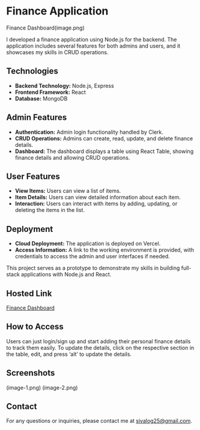 # Finance Application

Finance Dashboard(image.png)

I developed a finance application using Node.js for the backend. The application includes several features for both admins and users, and it showcases my skills in CRUD operations.

## Technologies

- **Backend Technology:** Node.js, Express
- **Frontend Framework:** React
- **Database:** MongoDB

## Admin Features

- **Authentication:** Admin login functionality handled by Clerk.
- **CRUD Operations:** Admins can create, read, update, and delete finance details.
- **Dashboard:** The dashboard displays a table using React Table, showing finance details and allowing CRUD operations.

## User Features

- **View Items:** Users can view a list of items.
- **Item Details:** Users can view detailed information about each item.
- **Interaction:** Users can interact with items by adding, updating, or deleting the items in the list.

## Deployment

- **Cloud Deployment:** The application is deployed on Vercel.
- **Access Information:** A link to the working environment is provided, with credentials to access the admin and user interfaces if needed.

This project serves as a prototype to demonstrate my skills in building full-stack applications with Node.js and React.

## Hosted Link

[Finance Dashboard](https://finance-dashboard-client-theta.vercel.app/)



## How to Access

Users can just login/sign up and start adding their personal finance details to track them easily. To update the details, click on the respective section in the table, edit, and press ‘alt’ to update the details.

## Screenshots

(image-1.png)
(image-2.png)


## Contact

For any questions or inquiries, please contact me at [sivalog25@gmail.com](mailto:sivalog25@gmail.com).

